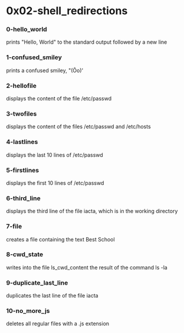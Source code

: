 # 0x02-shell_redirections

### 0-hello_world
prints "Hello, World" to the standard output followed
by a new line

### 1-confused_smiley
prints a confused smiley, "(Ôo)'

### 2-hellofile
displays the content of the file /etc/passwd

### 3-twofiles
displays the content of the files /etc/passwd and /etc/hosts

### 4-lastlines
displays the last 10 lines of /etc/passwd

### 5-firstlines
displays the first 10 lines of /etc/passwd

### 6-third_line
displays the third line of the file iacta, which is in
the working directory

### 7-file
creates a file containing the text Best School

### 8-cwd_state
writes into the file ls_cwd_content the result of the
command ls -la

### 9-duplicate_last_line
duplicates the last line of the file iacta

### 10-no_more_js
deletes all regular files with a .js extension
